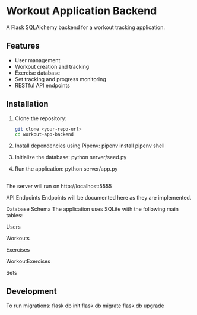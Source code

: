 # Workout Application Backend

A Flask SQLAlchemy backend for a workout tracking application.

## Features

- User management
- Workout creation and tracking
- Exercise database
- Set tracking and progress monitoring
- RESTful API endpoints

## Installation

1. Clone the repository:
    ```bash
    git clone <your-repo-url>
    cd workout-app-backend

2. Install dependencies using Pipenv:
    pipenv install
    pipenv shell

3. Initialize the database:
    python server/seed.py

4. Run the application:
    python server/app.py

##

The server will run on http://localhost:5555

API Endpoints
Endpoints will be documented here as they are implemented.

Database Schema
The application uses SQLite with the following main tables:

Users

Workouts

Exercises

WorkoutExercises

Sets

## Development

To run migrations:
flask db init
flask db migrate
flask db upgrade